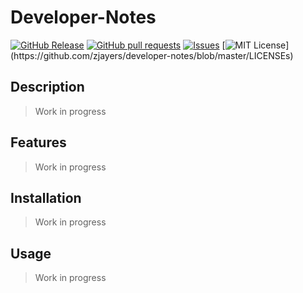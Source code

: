 # Developer-Notes
[![GitHub Release](https://img.shields.io/github/release/zjayers/developer-notes.svg?style=flat)]()
[![GitHub pull requests](https://img.shields.io/github/issues-pr/zjayers/developer-notes.svg?style=flat)]()
[![Issues](https://img.shields.io/github/issues-raw/zjayers/developer-notes.svg?maxAge=25000)](https://github.com/zjayers/developer-notes/issues)
[![MIT License](https://img.shields.io/apm/l/atomic-ui.svg?)](https://github.com/zjayers/developer-notes/blob/master/LICENSEs)

## Description

> Work in progress

## Features

> Work in progress

## Installation

> Work in progress

## Usage

> Work in progress